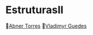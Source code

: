 # EstruturasII

👤[Abner Torres](https://github.com/bnerTT)
👤[Vladimyr Guedes](https://github.com/SrVlady)